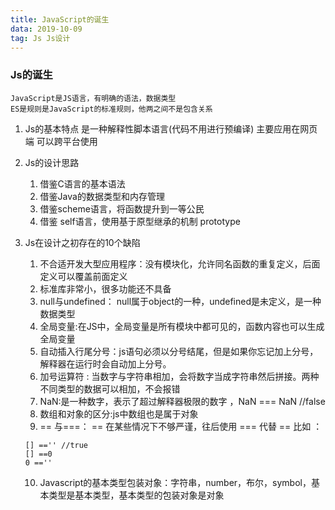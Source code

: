 ```yaml
---
title: JavaScript的诞生
data: 2019-10-09
tag: Js Js设计
---
```


### Js的诞生
	JavaScript是JS语言，有明确的语法，数据类型
	ES是规则是JavaScript的标准规则，他两之间不是包含关系

1. Js的基本特点
	是一种解释性脚本语言(代码不用进行预编译)
	主要应用在网页端
	可以跨平台使用
2. Js的设计思路
	1. 借鉴C语言的基本语法
	2. 借鉴Java的数据类型和内存管理
	3. 借鉴scheme语言，将函数提升到一等公民
	4. 借鉴 self语言，使用基于原型继承的机制 prototype

3. Js在设计之初存在的10个缺陷
	1. 不合适开发大型应用程序：没有模块化，允许同名函数的重复定义，后面定义可以覆盖前面定义
	2. 标准库非常小，很多功能还不具备
	3. null与undefined： null属于object的一种，undefined是未定义，是一种数据类型
	4. 全局变量:在JS中，全局变量是所有模块中都可见的，函数内容也可以生成全局变量
	5. 自动插入行尾分号：js语句必须以分号结尾，但是如果你忘记加上分号，解释器在运行时会自动加上分号。
	6. 加号运算符 : 当数字与字符串相加，会将数字当成字符串然后拼接。两种不同类型的数据可以相加，不会报错
	7. NaN:是一种数字，表示了超过解释器极限的数字 ，NaN === NaN  //false
	8. 数组和对象的区分:js中数组也是属于对象
	9. == 与===： == 在某些情况下不够严谨，往后使用 === 代替 == 比如 ：
	```javacript
	[] =='' //true
	[] ==0
	0 ==''
	```
	10. Javascript的基本类型包装对象：字符串，number，布尔，symbol，基本类型是基本类型，基本类型的包装对象是对象

